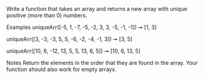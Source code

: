 Write a function that takes an array and returns a new array with unique positive (more than 0) numbers.

Examples
uniqueArr([-5, 1, -7, -5, -2, 3, 3, -5, -1, -1]) ➞ [1, 3]

uniqueArr([3, -3, -3, 5, 5, -6, -2, -4, -1, 3]) ➞ [3, 5]

uniqueArr([10, 6, -12, 13, 5, 5, 13, 6, 5]) ➞ [10, 6, 13, 5]

Notes
Return the elements in the order that they are found in the array.
Your function should also work for empty arrays.